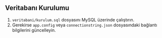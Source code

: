 ## Veritabanı Kurulumu
1. `veritabani/kurulum.sql` dosyasını MySQL üzerinde çalıştırın.
2. Gerekirse `app.config` veya `connectionstring.json` dosyasındaki bağlantı bilgilerini güncelleyin.
